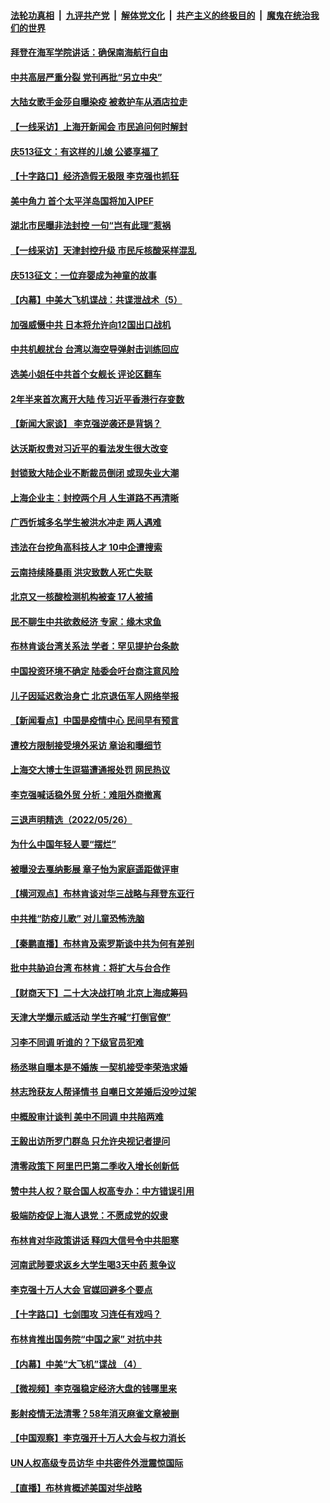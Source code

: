 ####  [法轮功真相](../../../../basic/blob/master/README.md?t=05280801) &nbsp;|&nbsp; [九评共产党](../../../../9ping.md/blob/master/README.md?t=05280801) &nbsp;|&nbsp; [解体党文化](../../../../jtdwh.md/blob/master/README.md?t=05280801)  &nbsp;|&nbsp; [共产主义的终极目的](../../../../gczydzjmd.md/blob/master/README.md?t=05280801) &nbsp;|&nbsp; [魔鬼在统治我们的世界](../../../../mgztzwmdsj.md/blob/master/README.md?t=05280801) 

#### [拜登在海军学院讲话：确保南海航行自由](../pages/nsc413/n13746988.md?t=05280801) 

#### [中共高层严重分裂 党刊再批“另立中央”](../pages/nsc413/n13747012.md?t=05280801) 

#### [大陆女歌手金莎自曝染疫 被救护车从酒店拉走](../pages/nsc413/n13746956.md?t=05280801) 

#### [【一线采访】上海开新闻会 市民追问何时解封](../pages/nsc413/n13746965.md?t=05280801) 

#### [庆513征文：有这样的儿媳 公婆享福了](../pages/nsc413/n13746881.md?t=05280801) 

#### [【十字路口】经济造假无极限 李克强也抓狂](../pages/nsc413/n13746782.md?t=05280801) 

#### [美中角力 首个太平洋岛国将加入IPEF](../pages/nsc413/n13746926.md?t=05280801) 

#### [湖北市民曝非法封控 一句“岂有此理”惹祸](../pages/nsc413/n13746925.md?t=05280801) 

#### [【一线采访】天津封控升级 市民斥核酸采样混乱](../pages/nsc413/n13746738.md?t=05280801) 

#### [庆513征文：一位弃婴成为神童的故事](../pages/nsc413/n13746693.md?t=05280801) 

#### [【内幕】中美大飞机谍战：共谍泄战术（5）](../pages/nsc413/n13746387.md?t=05280801) 

#### [加强威慑中共 日本将允许向12国出口战机](../pages/nsc413/n13746894.md?t=05280801) 

#### [中共机舰扰台 台湾以海空导弹射击训练回应](../pages/nsc413/n13746880.md?t=05280801) 

#### [选美小姐任中共首个女舰长 评论区翻车](../pages/nsc413/n13746847.md?t=05280801) 

#### [2年半来首次离开大陆 传习近平香港行存变数](../pages/nsc413/n13746876.md?t=05280801) 

#### [【新闻大家谈】 李克强逆袭还是背锅？](../pages/nsc413/n13746781.md?t=05280801) 

#### [达沃斯权贵对习近平的看法发生很大改变](../pages/nsc413/n13746167.md?t=05280801) 

#### [封锁致大陆企业不断裁员倒闭 或现失业大潮](../pages/nsc413/n13746498.md?t=05280801) 

#### [上海企业主：封控两个月 人生道路不再清晰](../pages/nsc413/n13746772.md?t=05280801) 

#### [广西忻城多名学生被洪水冲走 两人遇难](../pages/nsc413/n13746688.md?t=05280801) 

#### [违法在台挖角高科技人才 10中企遭搜索](../pages/nsc413/n13746570.md?t=05280801) 

#### [云南持续降暴雨 洪灾致数人死亡失联](../pages/nsc413/n13746734.md?t=05280801) 

#### [北京又一核酸检测机构被查 17人被捕](../pages/nsc413/n13746643.md?t=05280801) 

#### [民不聊生中共欲救经济 专家：缘木求鱼](../pages/nsc413/n13746227.md?t=05280801) 

#### [布林肯谈台湾关系法 学者：罕见提护台条款](../pages/nsc413/n13746612.md?t=05280801) 

#### [中国投资环境不确定 陆委会吁台商注意风险](../pages/nsc413/n13746376.md?t=05280801) 

#### [儿子因延迟救治身亡 北京退伍军人网络举报](../pages/nsc413/n13746519.md?t=05280801) 

#### [【新闻看点】中国是疫情中心 民间早有预言](../pages/nsc413/n13746190.md?t=05280801) 

#### [遭校方限制接受境外采访 章诒和曝细节](../pages/nsc413/n13746438.md?t=05280801) 

#### [上海交大博士生逗猫遭通报处罚 网民热议](../pages/nsc413/n13746363.md?t=05280801) 


#### [李克强喊话稳外贸 分析：难阻外商撤离](../pages/nsc413/n13746266.md?t=05280801) 

#### [三退声明精选（2022/05/26）](../pages/nsc413/n13746358.md?t=05280801) 

#### [为什么中国年轻人要“摆烂”](../pages/nsc413/n13746219.md?t=05280801) 

#### [被曝没去戛纳影展 章子怡为家庭遥距做评审](../pages/nsc413/n13746195.md?t=05280801) 

#### [【横河观点】布林肯谈对华三战略与拜登东亚行](../pages/nsc413/n13746248.md?t=05280801) 

#### [中共推“防疫儿歌” 对儿童恐怖洗脑](../pages/nsc413/n13746244.md?t=05280801) 

#### [【秦鹏直播】布林肯及索罗斯谈中共为何有差别](../pages/nsc413/n13746199.md?t=05280801) 

#### [批中共胁迫台湾 布林肯：将扩大与台合作](../pages/nsc413/n13746184.md?t=05280801) 

#### [【财商天下】二十大决战打响 北京上海成筹码](../pages/nsc413/n13746129.md?t=05280801) 

#### [天津大学爆示威活动 学生齐喊“打倒官僚”](../pages/nsc413/n13746187.md?t=05280801) 

#### [习李不同调 听谁的？下级官员犯难](../pages/nsc413/n13746171.md?t=05280801) 

#### [杨丞琳自曝本是不婚族 一契机接受李荣浩求婚](../pages/nsc413/n13746140.md?t=05280801) 

#### [林志玲获友人帮译情书 自嘲日文差婚后没吵过架](../pages/nsc413/n13746161.md?t=05280801) 

#### [中概股审计谈判 美中不同调 中共陷两难](../pages/nsc413/n13746049.md?t=05280801) 

#### [王毅出访所罗门群岛 只允许央视记者提问](../pages/nsc413/n13746105.md?t=05280801) 

#### [清零政策下 阿里巴巴第二季收入增长创新低](../pages/nsc413/n13746107.md?t=05280801) 

#### [赞中共人权？联合国人权高专办：中方错误引用](../pages/nsc413/n13745933.md?t=05280801) 

#### [极端防疫促上海人退党：不愿成党的奴隶](../pages/nsc413/n13745816.md?t=05280801) 

#### [布林肯对华政策讲话 释四大信号令中共胆寒](../pages/nsc413/n13746116.md?t=05280801) 

#### [河南武陟要求返乡大学生喝3天中药 惹争议](../pages/nsc413/n13746010.md?t=05280801) 

#### [李克强十万人大会 官媒回避多个要点](../pages/nsc413/n13746051.md?t=05280801) 

#### [【十字路口】七剑围攻 习连任有戏吗？](../pages/nsc413/n13745870.md?t=05280801) 

#### [布林肯推出国务院“中国之家” 对抗中共](../pages/nsc413/n13746025.md?t=05280801) 

#### [【内幕】中美“大飞机”谍战 （4）](../pages/nsc413/n13745555.md?t=05280801) 

#### [【微视频】李克强稳定经济大盘的钱哪里来](../pages/nsc413/n13745943.md?t=05280801) 

#### [影射疫情无法清零？58年消灭麻雀文章被删](../pages/nsc413/n13746011.md?t=05280801) 

#### [【中国观察】李克强开十万人大会与权力消长](../pages/nsc413/n13745814.md?t=05280801) 

#### [UN人权高级专员访华 中共密件外泄震惊国际](../pages/nsc413/n13745817.md?t=05280801) 

#### [【直播】布林肯概述美国对华战略](../pages/nsc413/n13745109.md?t=05280801) 

